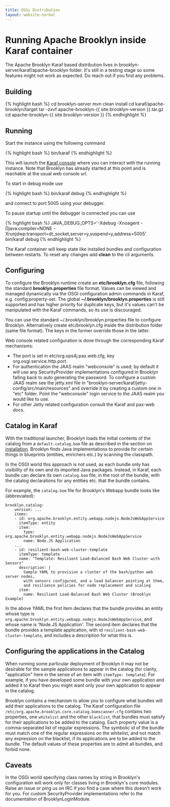 ```yaml
---
title: OSGi Distribution
layout: website-normal
---
```


# Running Apache Brooklyn inside Karaf container

The Apache Brooklyn Karaf based distribution lives in brooklyn-server/karaf/apache-brooklyn folder.
It's still in a testing stage so some features might not work as expected. Do reach out if you
find any problems.

## Building

{% highlight bash %}
cd brooklyn-server
mvn clean install
cd karaf/apache-brooklyn/target
tar -zxvf apache-brooklyn-{{ site.brooklyn-version }}.tar.gz
cd apache-brooklyn-{{ site.brooklyn-version }}
{% endhighlight %}

## Running

Start the instance using the following command

{% highlight bash %}
bin/karaf
{% endhighlight %}

This will launch the [Karaf console](https://karaf.apache.org/manual/latest/users-guide/console.html)
where you can interact with the running instance. Note that Brooklyn has already started at this point
and is reachable at the usual web console url.

To start in debug mode use

{% highlight bash %}
bin/karaf debug
{% endhighlight %}

and connect to port 5005 using your debugger.

To pause startup until the debugger is connected you can use

{% highlight bash %}
JAVA_DEBUG_OPTS='-Xdebug -Xnoagent -Djava.compiler=NONE -Xrunjdwp:transport=dt_socket,server=y,suspend=y,address=5005' bin/karaf debug
{% endhighlight %}

The Karaf container will keep state like installed bundles and configuration between restarts.
To reset any changes add **clean** to the cli arguments.

## Configuring

To configure the Brooklyn runtime create an **etc/brooklyn.cfg** file, following the standard **brooklyn.properties**
file format. Values can be viewed and managed dynamically via the OSGI configuration admin commands in Karaf,
e.g. config:property-set. The global **~/.brooklyn/brooklyn.properties** is still supported and has higher
priority for duplicate keys, but it's values can't be manipulated with the Karaf commands, so its use is
discouraged.

You can use the standard ~/.brooklyn/brooklyn.properties file to configure Brooklyn. Alternatively
create etc/brooklyn.cfg inside the distribution folder (same file format). The keys in the former override
those in the latter.

Web console related configuration is done through the corresponding Karaf mechanisms:

  * The port is set in etc/org.ops4j.pax.web.cfg, key org.osgi.service.http.port.
  * For authentication the JAAS realm "webconsole" is used; by default it will use any
    SecurityProvider implementations configured in Brooklyn falling back to auto generating
    the password. To configure a custom JAAS realm see the jetty.xml file in "brooklyn-server/karaf/jetty-config/src/main/resources"
    and override it by creating a custom one in "etc" folder. Point the "webconsole" login service
    to the JAAS realm you would like to use.
   * For other Jetty related configuration consult the Karaf and pax-web docs.


## Catalog in Karaf


With the traditional launcher, Brooklyn loads the initial contents of the catalog from a `default.catalog.bom` file
as described in the section on [installation](/guide/ops/production-installation.html). Brooklyn finds Java 
implementations to provide for certain things in blueprints (entities, enrichers etc.) by scanning the classpath. 

In the OSGI world this approach is not used, as each bundle only has visibility of its own and its imported Java packages. 
Instead, in Karaf, each bundle can declare its own `catalog.bom` file, in the root of the bundle,
with the catalog declarations for any entities etc. that the bundle contains.

For example, the `catalog.bom` file for Brooklyn's Webapp bundle looks like (abbreviated):

    brooklyn.catalog:
        version: ...
        items:
        - id: org.apache.brooklyn.entity.webapp.nodejs.NodeJsWebAppService
          itemType: entity
          item:
            type: org.apache.brooklyn.entity.webapp.nodejs.NodeJsWebAppService
            name: Node.JS Application
        ...
        - id: resilient-bash-web-cluster-template
          itemType: template
          name: "Template: Resilient Load-Balanced Bash Web Cluster with Sensors"
          description: |
            Sample YAML to provision a cluster of the bash/python web server nodes,
            with sensors configured, and a load balancer pointing at them,
            and resilience policies for node replacement and scaling
          item:
            name: Resilient Load-Balanced Bash Web Cluster (Brooklyn Example)

In the above YAML the first item declares that the bundle provides an entity whose type is
`org.apache.brooklyn.entity.webapp.nodejs.NodeJsWebAppService`, and whose name is 'Node.JS Application'.  The second
item declares that the bundle provides a template application, with id  `resilient-bash-web-cluster-template`, and
includes a description for what this is.

## Configuring the applications in the Catalog

When running some particular deployment of Brooklyn it may not be desirable for the sample applications to appear in
the catalog (for clarity, "application" here in the sense of an item with `itemType: template`).
For example, if you have developed
some bundle with your own application and added it to Karaf then you might want only your own application to appear in
the catalog.

Brooklyn contains a mechanism to allow you to configure what bundles will add their applications to the catalog.
The Karaf configuration file `/etc/org.apache.brooklyn.core.catalog.bomscanner.cfg` contains two properties,
one `whitelist` and the other `blacklist`, that bundles must satisfy for their applications to be added to the catalog.
Each property value is a comma-separated list of regular expressions.  The symbolic id of the bundle must match one of
the regular expressions on the whitelist, and not match any expression on the blacklist, if its applications
are to be added to the bundle.  The default values of these properties are to admit all bundles, and forbid none.

## Caveats

In the OSGi world specifying class names by string in Brooklyn's configuration will work only
for classes living in Brooklyn's core modules. Raise an issue or ping us on IRC if you find
a case where this doesn't work for you. For custom SecurityProvider implementations refer to the
documentation of BrooklynLoginModule.

